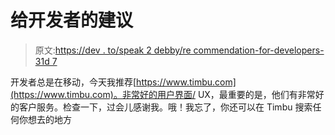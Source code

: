 # 给开发者的建议

> 原文:[https://dev . to/speak 2 debby/re commendation-for-developers-31d 7](https://dev.to/speak2debby/recommendation-for-developers-31d7)

开发者总是在移动，今天我推荐[https://www.timbu.com](https://www.timbu.com)。非常好的用户界面/ UX，最重要的是，他们有非常好的客户服务。检查一下，过会儿感谢我。哦！我忘了，你还可以在 Timbu 搜索任何你想去的地方